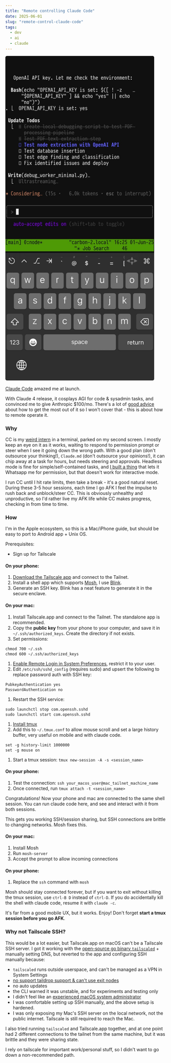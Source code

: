 ```yaml
---
title: "Remote controlling Claude Code"
date: 2025-06-01
slug: "remote-control-claude-code"
tags:
  - dev
  - ai
  - claude
---
```


<img src="/assets/cc-remote.jpeg" alt="Remote operating Claude Code from my phone" width="465">
<p></p>

[Claude Code](https://www.anthropic.com/claude-code) amazed me at launch.

With Claude 4 release, it cosplays AGI for code & sysadmin tasks, and convinced me to give Anthropic $100/mo.
There's a lot of [good advice](https://www.anthropic.com/engineering/claude-code-best-practices) about how to get the most out of it so I won't cover that - this is about how to remote operate it.

### Why

CC is my [weird intern](https://simonwillison.net/2024/Sep/10/software-misadventures/#the-weird-intern) in a terminal, parked on my second screen.
I mostly keep an eye on it as it works, waiting to respond to permission prompt or steer when I see it going down the wrong path.
With a good plan (don't outsource your thinking!), `Claude.md` (don't outsource your opinions!), it can chip away at a task for hours, but needs steering and approvals.
Headless mode is fine for simple/self-contained tasks, and [I built a thing](https://github.com/adstastic/claude-code-whatsapp-approval) that lets it Whatsapp me for permission, but that doesn't work for interactive mode.

I run CC until I hit rate limits, then take a break - it's a good natural reset.
During these 3-5 hour sessions, each time I go AFK I feel the impulse to rush back and unblock/steer CC.
This is obviously unhealthy and unproductive, so I'd rather live my AFK life while CC makes progress, checking in from time to time.

### How

I'm in the Apple ecosystem, so this is a Mac/iPhone guide, but should be easy to port to Android app + Unix OS.

Prerequisites:
- Sign up for Tailscale

#### On your phone:
1. [Download the Tailscale app](https://tailscale.com/download) and connect to the Tailnet.
1. Install a shell app which supports [Mosh](https://mosh.org/), I use [Blink](https://blink.sh/).
1. Generate an SSH key. Blink has a neat feature to generate it in the secure enclave.

#### On your mac:
1. Install Tailscale.app and connect to the Tailnet. The standalone app is recommended.
1. Copy the **public key** from your phone to your computer, and save it in `~/.ssh/authorized_keys`. Create the directory if not exists.
1. Set permissions:
```
chmod 700 ~/.ssh
chmod 600 ~/.ssh/authorized_keys
```
1. [Enable Remote Login in System Preferences](https://support.apple.com/lt-lt/guide/mac-help/mchlp1066/mac), restrict it to your user.
1. Edit `/etc/ssh/sshd_config` (requires sudo) and upsert the following to replace password auth with SSH key:
```
PubkeyAuthentication yes
PasswordAuthentication no
```
1. Restart the SSH service:
```
sudo launchctl stop com.openssh.sshd
sudo launchctl start com.openssh.sshd
```
1. [Install tmux](https://github.com/tmux/tmux/wiki/Installing)
1. Add this to `~/.tmux.conf` to allow mouse scroll and set a large history buffer, very useful on mobile and with claude code.
```
set -g history-limit 1000000
set -g mouse on
```
1. Start a tmux session: `tmux new-session -A -s <session_name>`

#### On your phone:
1. Test the connection: `ssh your_macos_user@mac_tailnet_machine_name`
1. Once connected, run `tmux attach -t <session_name>`

Congratulations! Now your phone and mac are connected to the same shell session. You can run claude code here, and see and interact with it from both sessions.

This gets you working SSH/session sharing, but SSH connections are brittle to changing networks. Mosh fixes this.

#### On your mac:
1. Install Mosh
1. Run `mosh-server`
1. Accept the prompt to allow incoming connections

#### On your phone:
1. Replace the `ssh` command with `mosh`

Mosh should stay connected forever, but if you want to exit without killing the tmux session, use `ctrl-B D` instead of `ctrl-D`.
If you do accidentally kill the shell with claude code, resume it with `claude -c`.

It's far from a good mobile UX, but it works.
Enjoy! Don't forget **start a tmux session before you go AFK**.

### Why not Tailscale SSH?

This would be a lot easier, but Tailscale.app on macOS can't be a Tailscale SSH server.
I got it working with the [open-source go binary `tailscaled`](https://github.com/tailscale/tailscale/wiki/Tailscaled-on-macOS) + manually setting DNS, but reverted to the app and configuring SSH manually because:

- `tailscaled` runs outside userspace, and can't be managed as a VPN in System Settings
- [no support taildrop support & can't use exit nodes](https://tailscale.com/kb/1065/macos-variants#comparison-table)
- no auto updates
- the CLI warned it was unstable, and for experiments and testing only
- I didn't feel like an [experienced macOS system administrator](https://tailscale.com/kb/1065/macos-variants#open-source-tailscaled-variant)
- I was comfortable setting up SSH manually, and the above setup is hardened.
- I was only exposing my Mac's SSH server on the local network, not the public internet. Tailscale is still required to reach the Mac.

I also tried running `tailscaled` and Tailscale.app together, and at one point had 2 different connections to the tailnet from the same machine, but it was brittle and they were sharing state.

I rely on tailscale for important work/personal stuff, so I didn't want to go down a non-recommended path.
